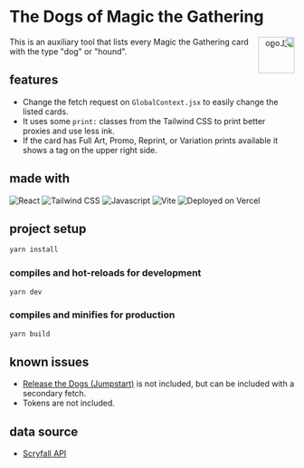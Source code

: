 # The Dogs of Magic the Gathering

<img width="64px" style="float:right; transform: scaleX(-1)" src="https://dogs-of-mtg.bermeo.dev/favicon.svg" alt="Logo"/>

This is an auxiliary tool that lists every Magic the Gathering card with the type "dog" or "hound".

## features

* Change the fetch request on `GlobalContext.jsx` to easily change the listed cards.
* It uses some `print:` classes from the Tailwind CSS to print better proxies and use less ink.
* If the card has Full Art, Promo, Reprint, or Variation prints available it shows a tag on the upper right side.
 
## made with

![React](https://img.shields.io/badge/react-%230d1117.svg?style=for-the-badge&logo=react)
![Tailwind CSS](https://img.shields.io/badge/tailwindcss-%230d1117?style=for-the-badge&logo=tailwindcss)
![Javascript](https://img.shields.io/badge/javascript-%230d1117.svg?style=for-the-badge&logo=javascript)
![Vite](https://img.shields.io/badge/vite-%230d1117.svg?style=for-the-badge&logo=vite&logoColor=%23646CFF)
![Deployed on Vercel](https://img.shields.io/badge/vercel-%230d1117.svg?style=for-the-badge&logo=vercel)

## project setup

``` sh
yarn install
```

### compiles and hot-reloads for development

``` sh
yarn dev
```

### compiles and minifies for production

``` sh
yarn build
```

## known issues

* [Release the Dogs (Jumpstart)](https://gatherer.wizards.com/Pages/Card/Details.aspx?name=Release+the+Dogs) is not included, but can be included with a secondary fetch.
* Tokens are not included.

## data source

* [Scryfall API](https://scryfall.com/docs/api)